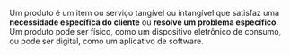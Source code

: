 Um produto é um item ou serviço tangível ou intangível que satisfaz uma **necessidade específica do cliente** ou **resolve um problema específico**. Um produto pode ser físico, como um dispositivo eletrônico de consumo, ou pode ser digital, como um aplicativo de software.